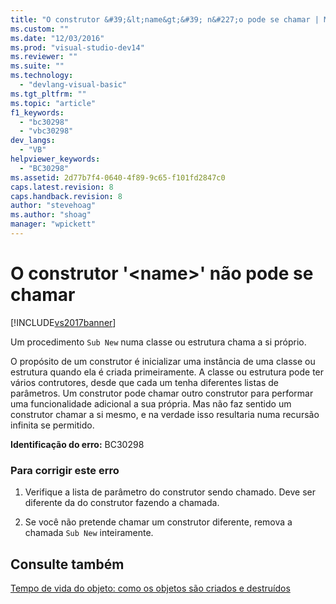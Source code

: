 ```yaml
---
title: "O construtor &#39;&lt;name&gt;&#39; n&#227;o pode se chamar | Microsoft Docs"
ms.custom: ""
ms.date: "12/03/2016"
ms.prod: "visual-studio-dev14"
ms.reviewer: ""
ms.suite: ""
ms.technology: 
  - "devlang-visual-basic"
ms.tgt_pltfrm: ""
ms.topic: "article"
f1_keywords: 
  - "bc30298"
  - "vbc30298"
dev_langs: 
  - "VB"
helpviewer_keywords: 
  - "BC30298"
ms.assetid: 2d77b7f4-0640-4f89-9c65-f101fd2847c0
caps.latest.revision: 8
caps.handback.revision: 8
author: "stevehoag"
ms.author: "shoag"
manager: "wpickett"
---
```

# O construtor &#39;&lt;name&gt;&#39; n&#227;o pode se chamar
[!INCLUDE[vs2017banner](../../../csharp/includes/vs2017banner.md)]

Um procedimento `Sub New` numa classe ou estrutura chama a si próprio.  
  
 O propósito de um construtor é inicializar uma instância de uma classe ou estrutura quando ela é criada primeiramente.  A classe ou estrutura pode ter vários contrutores, desde que cada um tenha diferentes listas de parâmetros.  Um construtor pode chamar outro construtor para performar uma funcionalidade adicional a sua própria.  Mas não faz sentido um construtor chamar a si mesmo, e na verdade isso resultaria numa recursão infinita se permitido.  
  
 **Identificação do erro:**  BC30298  
  
### Para corrigir este erro  
  
1.  Verifique a lista de parâmetro do construtor sendo chamado.  Deve ser diferente da do construtor fazendo a chamada.  
  
2.  Se você não pretende chamar um construtor diferente, remova a chamada `Sub New` inteiramente.  
  
## Consulte também  
 [Tempo de vida do objeto: como os objetos são criados e destruídos](../../../visual-basic/programming-guide/language-features/objects-and-classes/object-lifetime-how-objects-are-created-and-destroyed.md)